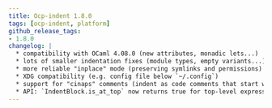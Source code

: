 ```yaml
---
title: Ocp-indent 1.8.0
tags: [ocp-indent, platform]
github_release_tags:
- 1.8.0
changelog: |
  * compatibility with OCaml 4.08.0 (new attributes, monadic lets...)
  * lots of smaller indentation fixes (module types, empty variants...)
  * more reliable "inplace" mode (preserving symlinks and permissions)
  * XDG compatibility (e.g. config file below `~/.config`)
  * support for "cinaps" comments (indent as code comments that start with `(*$`)
  * API: `IndentBlock.is_at_top` now returns true for top-level expressions
---
```



